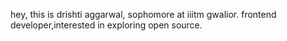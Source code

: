hey, this is drishti aggarwal, sophomore at iiitm gwalior.
frontend developer,interested in  exploring open source.